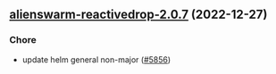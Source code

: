 

## [alienswarm-reactivedrop-2.0.7](https://github.com/truecharts/charts/compare/alienswarm-reactivedrop-2.0.6...alienswarm-reactivedrop-2.0.7) (2022-12-27)

### Chore

- update helm general non-major ([#5856](https://github.com/truecharts/charts/issues/5856))
  
  